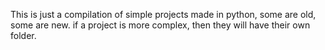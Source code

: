 This is just a compilation of simple projects made in python, some are old, some are new. if a project is more complex, then they will have their own folder.
